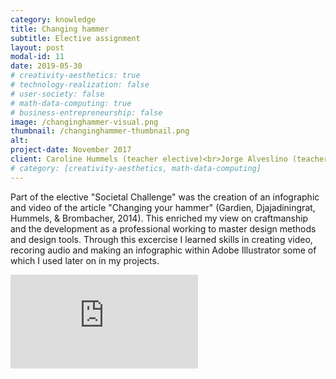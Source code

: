 ```yaml
---
category: knowledge
title: Changing hammer
subtitle: Elective assignment
layout: post
modal-id: 11
date: 2019-05-30
# creativity-aesthetics: true
# technology-realization: false
# user-society: false
# math-data-computing: true
# business-entrepreneurship: false
image: /changinghammer-visual.png
thumbnail: /changinghammer-thumbnail.png
alt:
project-date: November 2017
client: Caroline Hummels (teacher elective)<br>Jorge Alveslino (teacher elective)
# category: [creativity-aesthetics, math-data-computing]
---
```

 Part of the elective "Societal Challenge" was the creation of an infographic and video of the article "Changing your hammer" (Gardien, Djajadiningrat, Hummels, & Brombacher, 2014). This enriched my view on craftmanship and the development as a professional working to master design methods and design tools. Through this excercise I learned skills in creating video, recoring audio and making an infographic within Adobe Illustrator some of which I used later on in my projects.
 <iframe src="https://player.vimeo.com/video/244551950" style="case-video"  frameborder="0" allow="autoplay; fullscreen" allowfullscreen></iframe>
